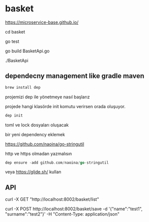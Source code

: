 # basket

https://microservice-base.github.io/

cd basket

go test


go build BasketApi.go 

./BasketApi

## dependecny management like gradle maven 
```bash
brew install dep
```
projemizi dep ile yönetmeye nasıl başlarız

projede hangi klasörde init komutu verirsen orada oluşuyor.
```go
dep init
```
toml ve lock dosyaları oluşacak

bir yeni dependency eklemek

https://github.com/naoina/go-stringutil

http ve https olmadan yazmalısın
```go
dep ensure -add github.com/naoina/go-stringutil
```

veya https://glide.sh/ kullan

## API
curl -X GET "http://localhost:8002/basket/list"

curl  -X POST http://localhost:8002/basket/save -d '{"name":"test1", "surname":"test2"}' -H "Content-Type: application/json"
